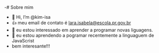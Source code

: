 -# Sobre mim
-  👋 Hi, I’m @kim-isa
- 👍 meu email de contato é lara.isabela@escola.pr.gov.br
- 👀 eu estou interessado em aprender a programar novas liguagens. 
- 🌱 eu estou aprendendo a pogramar recentemente a linguaguem de JavaScrist 
-  bem interesante!!!

<!---
kim-isa/kim-isa is a ✨ special ✨ repository because its `README.md` (this file) appears on your GitHub profile.
You can click the Preview link to take a look at your changes.
--->
